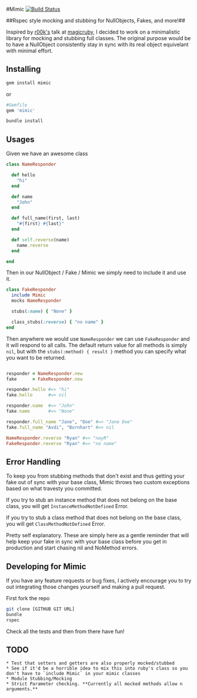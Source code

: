 #Mimic [![Build Status](https://secure.travis-ci.org/jah2488/mimic.png?branch=master)](https://travis-ci.org/jah2488/mimic)

##Rspec style mocking and stubbing for NullObjects, Fakes, and more!##

Inspired by [r00k's](http://www.twitter.com/r00k) talk at [magicruby](http://magic-ruby.com/), I decided to work on a minimalistic library for mocking and stubbing full classes. The original purpose would be to have a NullObject consistently stay in sync with its real object equivelant with minimal effort.

## Installing ##

````sh
gem install mimic
````
or

````ruby
#Gemfile
gem 'mimic'
````

````sh
bundle install
````

## Usages ##

Given we have an awesome class
````ruby
class NameResponder

  def hello
    "hi"
  end

  def name
    "John"
  end

  def full_name(first, last)
    "#{first} #{last}"
  end

  def self.reverse(name)
    name.reverse
  end

end
````

Then in our NullObject / Fake / Mimic we simply need to include it and use it.
````ruby
class FakeResponder
  include Mimic
  mocks NameResponder

  stubs(:name) { "None" }

  class_stubs(:reverse) { "no name" }
end
````

Then anywhere we would use `NameResponder` we can use `FakeResponder` and it will respond to all calls. The default return value for all methods is simply `nil`, but with the `stubs(:method) { result }` method you can specify what you want to be returned.

````ruby

responder = NameResponder.new
fake      = FakeResponder.new

responder.hello #=> "hi"
fake.hello      #=> nil

responder.name  #=> "John"
fake.name       #=> "None"

responder.full_name "Jane", "Doe" #=> "Jane Doe"
fake.full_name "Avdi", "Burnhart" #=> nil

NameResponder.reverse "Ryan" #=> "nayR"
FakeResponder.reverse "Ryan" #=> "no name"

````

## Error Handling ##
To keep you from stubbing methods that don't exist and thus getting your fake out of sync with your base class, Mimic throws two custom exceptions based on what travesty you committed. 

If you try to stub an instance method that does not belong on the base class, you will get `InstanceMethodNotDefined` Error.

If you try to stub a class method that does not belong on the base class, you will get `ClassMethodNotDefined` Error.

Pretty self explanatory. These are simply here as a gentle reminder that will help keep your fake in sync with your base class before you get in production and start chasing nil and NoMethod errors.



## Developing for Mimic ##
If you have any feature requests or bug fixes, I actively encourage you to try out integrating those changes yourself and making a pull request.

First fork the repo
````sh
git clone [GITHUB GIT URL]
bundle
rspec
````
Check all the tests and then from there have fun!


## TODO ##

    * Test that setters and getters are also properly mocked/stubbed
    * See if it'd be a horrible idea to mix this into ruby's class so you don't have to `include Mimic` in your mimic classes
    * Module Stubbing/Mocking
    * Strict Parameter checking. **Currently all mocked methods allow n arguments.**
